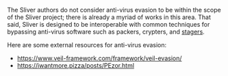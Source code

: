 The Sliver authors do not consider anti-virus evasion to be within the scope of the Sliver project; there is already a myriad of works in this area. That said, Sliver is designed to be interoperable with common techniques for bypassing anti-virus software such as packers, crypters, and [stagers](https://github.com/BishopFox/sliver/wiki/Stagers).

Here are some external resources for anti-virus evasion:
* https://www.veil-framework.com/framework/veil-evasion/
* https://iwantmore.pizza/posts/PEzor.html



